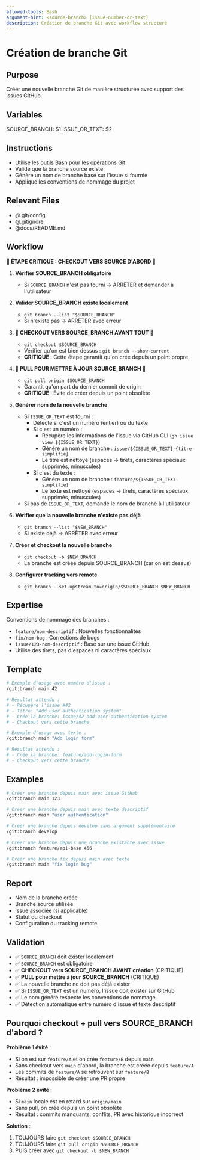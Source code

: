 ```yaml
---
allowed-tools: Bash
argument-hint: <source-branch> [issue-number-or-text]
description: Création de branche Git avec workflow structuré
---
```


# Création de branche Git

## Purpose
Créer une nouvelle branche Git de manière structurée avec support des issues GitHub.

## Variables
SOURCE_BRANCH: $1
ISSUE_OR_TEXT: $2

## Instructions
- Utilise les outils Bash pour les opérations Git
- Valide que la branche source existe
- Génère un nom de branche basé sur l'issue si fournie
- Applique les conventions de nommage du projet

## Relevant Files
- @.git/config
- @.gitignore
- @docs/README.md

## Workflow

**🚨 ÉTAPE CRITIQUE : CHECKOUT VERS SOURCE D'ABORD 🚨**

1. **Vérifier SOURCE_BRANCH obligatoire**
   - Si `SOURCE_BRANCH` n'est pas fourni → ARRÊTER et demander à l'utilisateur

2. **Valider SOURCE_BRANCH existe localement**
   - `git branch --list "$SOURCE_BRANCH"`
   - Si n'existe pas → ARRÊTER avec erreur

3. **🔴 CHECKOUT VERS SOURCE_BRANCH AVANT TOUT 🔴**
   - `git checkout $SOURCE_BRANCH`
   - Vérifier qu'on est bien dessus : `git branch --show-current`
   - **CRITIQUE** : Cette étape garantit qu'on crée depuis un point propre

4. **🔴 PULL POUR METTRE À JOUR SOURCE_BRANCH 🔴**
   - `git pull origin $SOURCE_BRANCH`
   - Garantit qu'on part du dernier commit de origin
   - **CRITIQUE** : Évite de créer depuis un point obsolète

5. **Générer nom de la nouvelle branche**
   - Si `ISSUE_OR_TEXT` est fourni :
     - Détecte si c'est un numéro (entier) ou du texte
     - Si c'est un numéro :
       - Récupère les informations de l'issue via GitHub CLI (`gh issue view ${ISSUE_OR_TEXT}`)
       - Génère un nom de branche : `issue/${ISSUE_OR_TEXT}-{titre-simplifie}`
       - Le titre est nettoyé (espaces -> tirets, caractères spéciaux supprimés, minuscules)
     - Si c'est du texte :
       - Génère un nom de branche : `feature/${ISSUE_OR_TEXT-simplifie}`
       - Le texte est nettoyé (espaces -> tirets, caractères spéciaux supprimés, minuscules)
   - Si pas de `ISSUE_OR_TEXT`, demande le nom de branche à l'utilisateur

6. **Vérifier que la nouvelle branche n'existe pas déjà**
   - `git branch --list "$NEW_BRANCH"`
   - Si existe déjà → ARRÊTER avec erreur

7. **Créer et checkout la nouvelle branche**
   - `git checkout -b $NEW_BRANCH`
   - La branche est créée depuis SOURCE_BRANCH (car on est dessus)

8. **Configurer tracking vers remote**
   - `git branch --set-upstream-to=origin/$SOURCE_BRANCH $NEW_BRANCH`

## Expertise
Conventions de nommage des branches :
- `feature/nom-descriptif` : Nouvelles fonctionnalités
- `fix/nom-bug` : Corrections de bugs
- `issue/123-nom-descriptif` : Basé sur une issue GitHub
- Utilise des tirets, pas d'espaces ni caractères spéciaux

## Template
```bash
# Exemple d'usage avec numéro d'issue :
/git:branch main 42

# Résultat attendu :
# - Récupère l'issue #42
# - Titre: "Add user authentication system"
# - Crée la branche: issue/42-add-user-authentication-system
# - Checkout vers cette branche

# Exemple d'usage avec texte :
/git:branch main "Add login form"

# Résultat attendu :
# - Crée la branche: feature/add-login-form
# - Checkout vers cette branche
```

## Examples
```bash
# Créer une branche depuis main avec issue GitHub
/git:branch main 123

# Créer une branche depuis main avec texte descriptif
/git:branch main "user authentication"

# Créer une branche depuis develop sans argument supplémentaire
/git:branch develop

# Créer une branche depuis une branche existante avec issue
/git:branch feature/api-base 456

# Créer une branche fix depuis main avec texte
/git:branch main "fix login bug"
```

## Report
- Nom de la branche créée
- Branche source utilisée
- Issue associée (si applicable)
- Statut du checkout
- Configuration du tracking remote

## Validation
- ✅ `SOURCE_BRANCH` doit exister localement
- ✅ `SOURCE_BRANCH` est obligatoire
- ✅ **CHECKOUT vers SOURCE_BRANCH AVANT création** (CRITIQUE)
- ✅ **PULL pour mettre à jour SOURCE_BRANCH** (CRITIQUE)
- ✅ La nouvelle branche ne doit pas déjà exister
- ✅ Si `ISSUE_OR_TEXT` est un numéro, l'issue doit exister sur GitHub
- ✅ Le nom généré respecte les conventions de nommage
- ✅ Détection automatique entre numéro d'issue et texte descriptif

## Pourquoi checkout + pull vers SOURCE_BRANCH d'abord ?

**Problème 1 évité** :
- Si on est sur `feature/A` et on crée `feature/B` depuis `main`
- Sans checkout vers `main` d'abord, la branche est créée depuis `feature/A`
- Les commits de `feature/A` se retrouvent sur `feature/B`
- Résultat : impossible de créer une PR propre

**Problème 2 évité** :
- Si `main` locale est en retard sur `origin/main`
- Sans pull, on crée depuis un point obsolète
- Résultat : commits manquants, conflits, PR avec historique incorrect

**Solution** :
1. TOUJOURS faire `git checkout $SOURCE_BRANCH`
2. TOUJOURS faire `git pull origin $SOURCE_BRANCH`
3. PUIS créer avec `git checkout -b $NEW_BRANCH`
